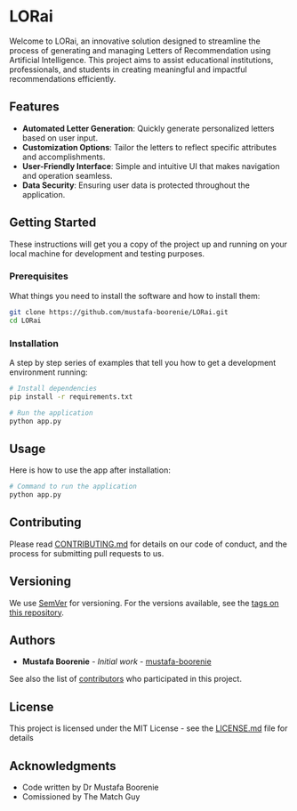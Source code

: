 # LORai

Welcome to LORai, an innovative solution designed to streamline the process of generating and managing Letters of Recommendation using Artificial Intelligence. This project aims to assist educational institutions, professionals, and students in creating meaningful and impactful recommendations efficiently.

## Features

- **Automated Letter Generation**: Quickly generate personalized letters based on user input.
- **Customization Options**: Tailor the letters to reflect specific attributes and accomplishments.
- **User-Friendly Interface**: Simple and intuitive UI that makes navigation and operation seamless.
- **Data Security**: Ensuring user data is protected throughout the application.

## Getting Started

These instructions will get you a copy of the project up and running on your local machine for development and testing purposes.

### Prerequisites

What things you need to install the software and how to install them:

```bash
git clone https://github.com/mustafa-boorenie/LORai.git
cd LORai
```

### Installation

A step by step series of examples that tell you how to get a development environment running:

```bash
# Install dependencies
pip install -r requirements.txt

# Run the application
python app.py
```

## Usage

Here is how to use the app after installation:

```bash
# Command to run the application
python app.py
```


## Contributing

Please read [CONTRIBUTING.md](CONTRIBUTING.md) for details on our code of conduct, and the process for submitting pull requests to us.

## Versioning

We use [SemVer](http://semver.org/) for versioning. For the versions available, see the [tags on this repository](https://github.com/mustafa-boorenie/LORai/tags).

## Authors

- **Mustafa Boorenie** - *Initial work* - [mustafa-boorenie](https://github.com/mustafa-boorenie)

See also the list of [contributors](https://github.com/mustafa-boorenie/LORai/contributors) who participated in this project.

## License

This project is licensed under the MIT License - see the [LICENSE.md](LICENSE.md) file for details

## Acknowledgments

- Code written by Dr Mustafa Boorenie
- Comissioned by The Match Guy
